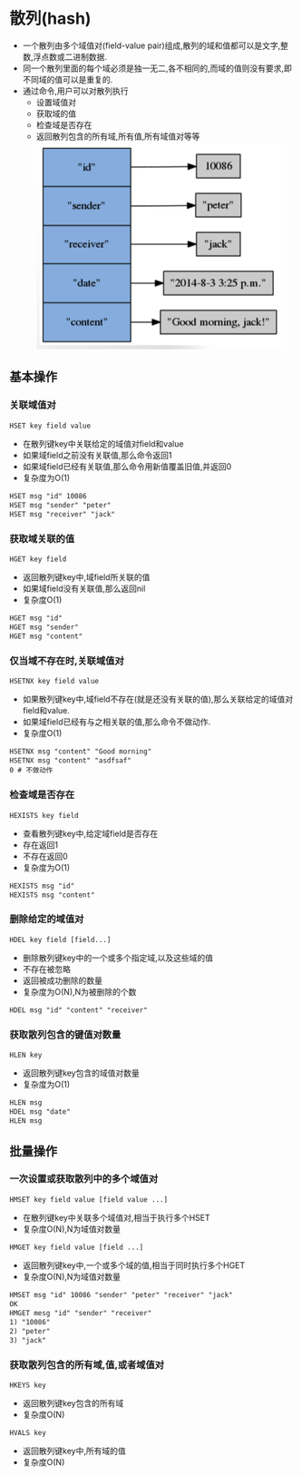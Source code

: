 # 散列(hash)
* 一个散列由多个域值对(field-value pair)组成,散列的域和值都可以是文字,整数,浮点数或二进制数据.
* 同一个散列里面的每个域必须是独一无二,各不相同的,而域的值则没有要求,即不同域的值可以是重复的.
* 通过命令,用户可以对散列执行
  - 设置域值对
  - 获取域的值
  - 检查域是否存在
  - 返回散列包含的所有域,所有值,所有域值对等等
![散列](Snip20160709_1.png)

## 基本操作
### 关联域值对
```
HSET key field value
```
* 在散列键key中关联给定的域值对field和value
* 如果域field之前没有关联值,那么命令返回1
* 如果域field已经有关联值,那么命令用新值覆盖旧值,并返回0
* 复杂度为O(1)
```
HSET msg "id" 10086
HSET msg "sender" "peter"
HSET msg "receiver" "jack"
```
### 获取域关联的值
```
HGET key field
```
* 返回散列键key中,域field所关联的值
* 如果域field没有关联值,那么返回nil
* 复杂度O(1)
```
HGET msg "id"
HGET msg "sender"
HGET msg "content"
```
### 仅当域不存在时,关联域值对
```
HSETNX key field value
```
* 如果散列键key中,域field不存在(就是还没有关联的值),那么关联给定的域值对field和value.
* 如果域field已经有与之相关联的值,那么命令不做动作.
* 复杂度O(1)
```
HSETNX msg "content" "Good morning"
HSETNX msg "content" "asdfsaf"
0 # 不做动作
```
### 检查域是否存在
```
HEXISTS key field
```
* 查看散列键key中,给定域field是否存在
* 存在返回1
* 不存在返回0
* 复杂度为O(1)
```
HEXISTS msg "id"
HEXISTS msg "content"
```
### 删除给定的域值对
```
HDEL key field [field...]
```
* 删除散列键key中的一个或多个指定域,以及这些域的值
* 不存在被忽略
* 返回被成功删除的数量
* 复杂度为O(N),N为被删除的个数
```
HDEL msg "id" "content" "receiver"
```
### 获取散列包含的键值对数量
```
HLEN key
```
* 返回散列键key包含的域值对数量
* 复杂度为O(1)
```
HLEN msg
HDEL msg "date"
HLEN msg
```
## 批量操作
### 一次设置或获取散列中的多个域值对
```
HMSET key field value [field value ...]
```
* 在散列键key中关联多个域值对,相当于执行多个HSET
* 复杂度O(N),N为域值对数量

```
HMGET key field value [field ...]
```
* 返回散列键key中,一个或多个域的值,相当于同时执行多个HGET
* 复杂度O(N),N为域值对数量

```
HMSET msg "id" 10086 "sender" "peter" "receiver" "jack"
OK
HMGET mesg "id" "sender" "receiver"
1) "10086"
2) "peter"
3) "jack"
```
### 获取散列包含的所有域,值,或者域值对
```
HKEYS key
```
* 返回散列键key包含的所有域
* 复杂度O(N)

```
HVALS key
```
* 返回散列键key中,所有域的值
* 复杂度O(N)